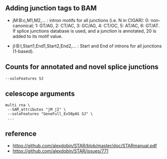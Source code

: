 
## Adding junction tags to BAM

- jM:B:c,M1,M2,... : intron motifs for all junctions (i.e. N in CIGAR): 
0: non-canonical; 1: GT/AG, 2: CT/AC, 3: GC/AG, 4: CT/GC, 5: AT/AC, 6: GT/AT. 
If splice junctions database is used, and a junction is annotated, 20 is added to its motif value.

- jI:B:I,Start1,End1,Start2,End2,... : Start and End of introns for all junctions (1-based).

## Counts for annotated and novel splice junctions
`--soloFeatures SJ`

## celescope arguments

```
multi_rna \
 --SAM_attributes "jM jI" \
 --soloFeatures "GeneFull_Ex50pAS SJ" \
 ...
```

## reference
- https://github.com/alexdobin/STAR/blob/master/doc/STARmanual.pdf
- https://github.com/alexdobin/STAR/issues/771